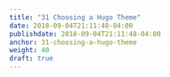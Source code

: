 ```yaml
---
title: "31 Choosing a Hugo Theme"
date: 2018-09-04T21:11:48-04:00
publishdate: 2018-09-04T21:11:48-04:00
anchor: 31-choosing-a-hugo-theme
weight: 40
draft: true
---
```

